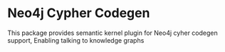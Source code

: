 # Neo4j Cypher Codegen
This package provides semantic kernel plugin for Neo4j cyher codegen support, Enabling talking to knowledge graphs